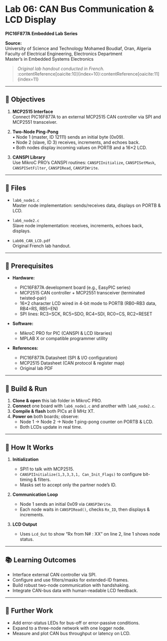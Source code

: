 # Lab 06: CAN Bus Communication & LCD Display

**PIC16F877A Embedded Lab Series**

**Source:**  
University of Science and Technology Mohamed Boudiaf, Oran, Algeria  
Faculty of Electrical Engineering, Electronics Department  
Master’s in Embedded Systems Electronics  

> _Original lab handout conducted in French._ :contentReference[oaicite:10]{index=10}:contentReference[oaicite:11]{index=11}

---

## 🎯 Objectives

1. **MCP2515 Interface**  
   Connect PIC16F877A to an external MCP2515 CAN controller via SPI and MCP2551 transceiver.

2. **Two-Node Ping-Pong**  
   • Node 1 (master, ID 12111) sends an initial byte (0x09).  
   • Node 2 (slave, ID 3) receives, increments, and echoes back.  
   • Both nodes display incoming values on PORTB and a 16×2 LCD.  

3. **CANSPI Library**  
   Use MikroC PRO’s CANSPI routines: `CANSPIInitialize`, `CANSPISetMask`, `CANSPISetFilter`, `CANSPIRead`, `CANSPIWrite`.

---

## 📁 Files

- `lab6_node1.c`  
  Master node implementation: sends/receives data, displays on PORTB & LCD.

- `lab6_node2.c`  
  Slave node implementation: receives, increments, echoes back, displays.

- `Lab06_CAN_LCD.pdf`  
  Original French lab handout.

---

## 🔧 Prerequisites

- **Hardware:**  
  - PIC16F877A development board (e.g., EasyPIC series)  
  - MCP2515 CAN controller + MCP2551 transceiver (terminated twisted-pair)  
  - 16×2 character LCD wired in 4-bit mode to PORTB (RB0–RB3 data, RB4=RS, RB5=EN)  
  - SPI lines: RC3=SCK, RC5=SDO, RC4=SDI, RC0=CS, RC2=RESET  

- **Software:**  
  - MikroC PRO for PIC (CANSPI & LCD libraries)  
  - MPLAB X or compatible programmer utility  

- **References:**  
  - PIC16F877A Datasheet (SPI & I/O configuration)  
  - MCP2515 Datasheet (CAN protocol & register map)  
  - Original lab PDF

---

## 🚀 Build & Run

1. **Clone & open** this lab folder in MikroC PRO.  
2. **Connect** one board with `lab6_node1.c` and another with `lab6_node2.c`.  
3. **Compile & flash** both PICs at 8 MHz XT.  
4. **Power on** both boards; observe:  
   - Node 1 → Node 2 → Node 1 ping-pong counter on PORTB & LCD.  
   - Both LCDs update in real time.

---

## 📝 How It Works

1. **Initialization**  
   - SPI1 to talk with MCP2515.  
   - `CANSPIInitialize(1,3,3,3,1, Can_Init_Flags)` to configure bit-timing & filters.  
   - Masks set to accept only the partner node’s ID.  

2. **Communication Loop**  
   - Node 1 sends an initial 0x09 via `CANSPIWrite`.  
   - Each node waits in `CANSPIRead()`, checks `Rx_ID`, then displays & increments.  

3. **LCD Output**  
   - Uses `Lcd_Out` to show “Rx from N# : XX” on line 2, line 1 shows node status.

---

## 📚 Learning Outcomes

- Interface external CAN controller via SPI.  
- Configure and use filters/masks for extended-ID frames.  
- Build robust two-node communication with handshaking.  
- Integrate CAN-bus data with human-readable LCD feedback.

---

## 🤝 Further Work

- Add error-status LEDs for bus-off or error-passive conditions.  
- Expand to a three-node network with one logger node.  
- Measure and plot CAN bus throughput or latency on LCD.
